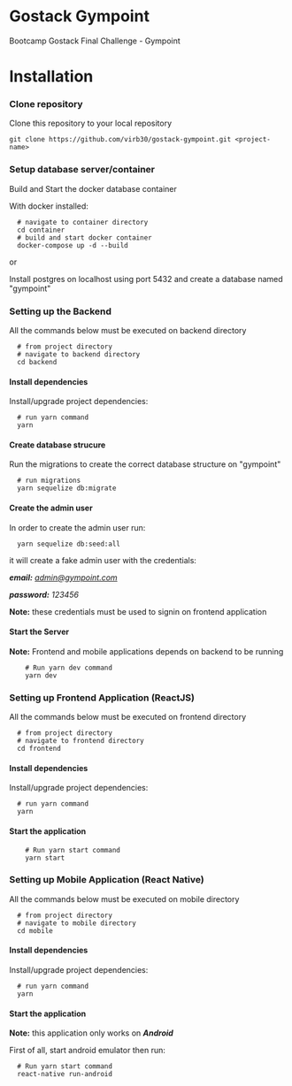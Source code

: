 # Gostack Gympoint
Bootcamp Gostack Final Challenge - Gympoint

# Installation

### Clone repository

Clone this repository to your local repository

```git clone https://github.com/virb30/gostack-gympoint.git <project-name>```

### Setup database server/container

Build and Start the docker database container

With docker installed:
```
  # navigate to container directory
  cd container
  # build and start docker container
  docker-compose up -d --build
```

or

Install postgres on localhost using port 5432 and create a database named "gympoint"


### Setting up the Backend

All the commands below must be executed on backend directory

```
  # from project directory
  # navigate to backend directory
  cd backend
```

#### Install dependencies

Install/upgrade project dependencies:

``` 
  # run yarn command
  yarn
```

#### Create database strucure

Run the migrations to create the correct database structure on "gympoint"

```
  # run migrations
  yarn sequelize db:migrate
```

#### Create the admin user

In order to create the admin user run:

```
  yarn sequelize db:seed:all
```

it will create a fake admin user with the credentials:

***email:** admin@gympoint.com*

***password:** 123456*

**Note:** these credentials must be used to signin on frontend application

#### Start the Server

**Note:** Frontend and mobile applications depends on backend to be running

``` 
    # Run yarn dev command
    yarn dev
```

### Setting up Frontend Application (ReactJS)

All the commands below must be executed on frontend directory

```
  # from project directory
  # navigate to frontend directory
  cd frontend
```

#### Install dependencies

Install/upgrade project dependencies:

``` 
  # run yarn command
  yarn
```

#### Start the application

``` 
    # Run yarn start command
    yarn start
```

### Setting up Mobile Application (React Native)

All the commands below must be executed on mobile directory

```
  # from project directory
  # navigate to mobile directory
  cd mobile
```

#### Install dependencies

Install/upgrade project dependencies:

``` 
  # run yarn command
  yarn
```

#### Start the application

**Note:** this application only works on ***Android***

First of all, start android emulator then run:

``` 
  # Run yarn start command
  react-native run-android
```
